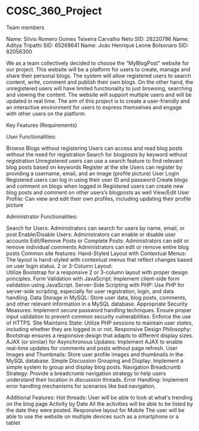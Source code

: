 # COSC_360_Project

Team members

Name: Silvio Romero Gomes Teixeira Carvalho Neto 		SID: 28220796
Name: Aditya Tripathi						SID: 65268641
Name: João Henrique Leone Bolsonaro			SID: 82056300


We as a team collectively decided to choose the “MyBlogPost” website for our project. This website will be a platform for users to create, manage and share their personal blogs. The system will allow registered users to search content, write, comment and publish their own blogs. On the other hand, the unregistered users will have limited functionality to just browsing, searching and viewing the content. The website will support multiple users and will be updated in real time. The aim of this project is to create a user-friendly and an interactive environment for users to express themselves and engage with other users on the platform.

Key Features (Requirements)

User Functionalities: 

Browse Blogs without registering
Users can access and read blog posts without the need for registration 
Search for blogposts by keyword without registration
Unregistered users can use a search feature to find relevant blog posts based on keywords
Register at the site
Users can register by providing a username, email, and an image (profile picture)
User Login
Registered users can log in using their user ID and password
Create blogs and comment on blogs when logged in
Registered users can create new blog posts and comment on other users’s blogposts as well
View/Edit User Profile:
Can view and edit their own profiles, including updating their profile picture
		
Administrator Functionalities:

Search for Users:
Administrators can search for users by name, email, or post
Enable/Disable Users:
Administrators can enable or disable user accounts
Edit/Remove Posts or Complete Posts:
Administrators can edit or remove individual comments
Administrators can edit or remove entire blog posts
Common site features: 
Hand-Styled Layout with Contextual Menus:
The layout is hand-styled with contextual menus that reflect changes based on user login status.
2 or 3-Column Layout:	
Utilize Bootstrap for a responsive 2 or 3-column layout with proper design principles.
Form Validation with JavaScript:
Implement client-side form validation using JavaScript.
Server-Side Scripting with PHP:
Use PHP for server-side scripting, especially for user registration, login, and data handling.
Data Storage in MySQL:
Store user data, blog posts, comments, and other relevant information in a MySQL database.
Appropriate Security Measures:
Implement secure password handling techniques.
Ensure proper input validation to prevent common security vulnerabilities.
Enforce the use of HTTPS.
Site Maintains State:
Utilize PHP sessions to maintain user states, including whether they are logged in or not.
Responsive Design Philosophy:
Bootstrap ensures a responsive design that adapts to different display sizes.
AJAX (or similar) for Asynchronous Updates: 
Implement AJAX to enable real-time updates for comments and posts without page refresh.
User Images and Thumbnails:
Store user profile images and thumbnails in the MySQL database.
Simple Discussion Grouping and Display:
Implement a simple system to group and display blog posts.
Navigation Breadcrumb Strategy:
Provide a breadcrumb navigation strategy to help users understand their location in discussion threads.
Error Handling:
Implement error handling mechanisms for scenarios like bad navigation.

Additional Features:
Hot threads:
User will be able to look  at what's trending on the blog page
Activity by Date
All the activities will be able to be listed by the date they were posted. 
Responsive layout for Mobile
The user will be able to use the website on multiple devices such as a smartphone or a tablet
